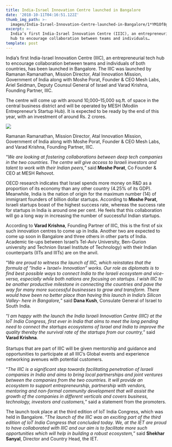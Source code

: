 ```yaml
---
title: India-Israel Innovation Centre launched in Bangalore
date: '2018-10-11T04:16:51.122Z'
thumb_img_path: >-
  images/India-Israel-Innovation-Centre-launched-in-Bangalore/1*YM1Of8g0bnykwjvwlfbq5Q.jpeg
excerpt: >-
  India’s first India-Israel Innovation Centre (IIIC), an entrepreneurial tech
  hub to encourage collaboration between teams and individuals…
template: post
---
```

India’s first India-Israel Innovation Centre (IIIC), an entrepreneurial tech hub to encourage collaboration between teams and individuals of both countries, has been launched in Bangalore. The IIIC was launched by Ramanan Ramanathan, Mission Director, Atal Innovation Mission, Government of India along with Moshe Porat, Founder & CEO Mesh Labs, Ariel Seidman, Deputy Counsul General of Israel and Varad Krishna, Founding Partner, IIIC.

The centre will come up with around 10,000–15,000 sq.ft. of space in the central business district and will be operated by MESH (Modiin Entrepreneur’s Startup Hub). It is expected to be ready by the end of this year, with an investment of around Rs. 2 crores.

![](/images/India-Israel-Innovation-Centre-launched-in-Bangalore/1*YM1Of8g0bnykwjvwlfbq5Q.jpeg)

<figcaption>Ramanan Ramanathan, Mission Director, Atal Innovation Mission, Government of India along with Moshe Porat, Founder &amp; CEO Mesh Labs, and Varad Krishna, Founding Partner,&nbsp;IIIC.</figcaption>

“*We are looking at fostering collaborations between deep tech companies in the two countries. The centre will give access to Israeli investors and talent to work with their Indian peers,*” said **Moshe Porat**, Co Founder & CEO at MESH Rehovot.

OECD research indicates that Israel spends more money on R&D as a proportion of its economy than any other country (4.25% of its GDP). Meanwhile, India is the nation of origin for the maximum number (14) of immigrant founders of billion dollar startups. According to **Moshe Porat**, Israeli startups boast of the highest success rate, whereas the success rate for startups in India is around one per cent. He feels that this collaboration will go a long way in increasing the number of successful Indian startups.

According to **Varad Krishna**, Founding Partner of IIIC, this is the first of six such innovation centres to come up in India. Another two are expected to come up soon in Bangalore and three others in other parts of India. Academic tie-ups between Israel’s Tel-Aviv University, Ben-Gurion university and Technion (Israel Institute of Technology) with their Indian counterparts (IITs and IIITs) are on the anvil.

“*We are proud to witness the launch of IIIC, which reinstates that the formula of “India + Israel= Innovation” works. Our role as diplomats is to find best possible ways to connect India to the Israeli ecosystem and vice-versa, especially while both nations are focusing on startups. I wish IIIC to be another productive milestone in connecting the countries and pave the way for many more successful businesses to grow and transform. There would have been no better place than having this launch in India’s Silicon Valley- here in Bangalore,*” said **Dana Kush**, Consulate General of Israel to South India.

“*I am happy with the launch the India Israeli Innovation Centre (IIIC) at the IoT India Congress, first ever in India that aims to meet the long pending need to connect the startups ecosystems of Israel and India to improve the quality thereby the survival rate of the startups from our country,*” said **Varad Krishna**.  
   
Startups that are part of IIIC will be given mentorship and guidance and opportunities to participate at all IIIC’s Global events and experience networking avenues with potential customers.

“*The IIIC is a significant step towards facilitating penetration of Israeli companies in India and aims to bring local partnerships and joint ventures between the companies from the two countries. It will provide an ecosystem to support entrepreneurship, partnership with vendors, mentoring and non-formal community development that will assist the growth of the companies in different verticals and covers business, technology, investors and customers,*” said a statement from the promoters.

The launch took place at the third edition of IoT India Congress, which was held in Bangalore. “*The launch of the IIIC was an exciting part of the third edition of IoT India Congress that concluded today. We, at the IET are proud to have collaborated with IIIC and our aim is to facilitate more such opportunities which will help in building a robust ecosystem,*” said **Shekhar Sanyal**, Director and Country Head, the IET.
